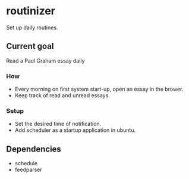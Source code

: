 # routinizer
Set up daily routines.

## Current goal
Read a Paul Graham essay daily
### How
* Every morning on first system start-up, open an essay in the brower.
* Keep track of read and unread essays.

### Setup

* Set the desired time of notification.
* Add scheduler as a startup application in ubuntu.

## Dependencies

* schedule
* feedparser
